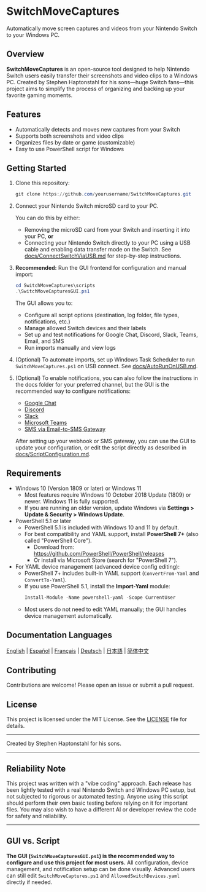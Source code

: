 # SwitchMoveCaptures

Automatically move screen captures and videos from your Nintendo Switch to your Windows PC.

## Overview

**SwitchMoveCaptures** is an open-source tool designed to help Nintendo Switch users easily transfer their screenshots and video clips to a Windows PC. Created by Stephen Haptonstahl for his sons—huge Switch fans—this project aims to simplify the process of organizing and backing up your favorite gaming moments.

## Features

- Automatically detects and moves new captures from your Switch
- Supports both screenshots and video clips
- Organizes files by date or game (customizable)
- Easy to use PowerShell script for Windows

## Getting Started

1. Clone this repository:
    ```powershell
    git clone https://github.com/yourusername/SwitchMoveCaptures.git
    ```
2. Connect your Nintendo Switch microSD card to your PC.
   
   You can do this by either:
   - Removing the microSD card from your Switch and inserting it into your PC, **or**
   - Connecting your Nintendo Switch directly to your PC using a USB cable and enabling data transfer mode on the Switch. See [docs/ConnectSwitchViaUSB.md](docs/ConnectSwitchViaUSB.md) for step-by-step instructions.


3. **Recommended:** Run the GUI frontend for configuration and manual import:
    ```powershell
    cd SwitchMoveCaptures\scripts
    .\SwitchMoveCapturesGUI.ps1
    ```
   The GUI allows you to:
   - Configure all script options (destination, log folder, file types, notifications, etc.)
   - Manage allowed Switch devices and their labels
   - Set up and test notifications for Google Chat, Discord, Slack, Teams, Email, and SMS
   - Run imports manually and view logs

4. (Optional) To automate imports, set up Windows Task Scheduler to run `SwitchMoveCaptures.ps1` on USB connect. See [docs/AutoRunOnUSB.md](docs/AutoRunOnUSB.md).

5. (Optional) To enable notifications, you can also follow the instructions in the docs folder for your preferred channel, but the GUI is the recommended way to configure notifications:
   - [Google Chat](docs/GoogleChatWebhook.md)
   - [Discord](docs/DiscordWebhook.md)
   - [Slack](docs/SlackWebhook.md)
   - [Microsoft Teams](docs/TeamsWebhook.md)
   - [SMS via Email-to-SMS Gateway](docs/SmsGateway.md)

   After setting up your webhook or SMS gateway, you can use the GUI to update your configuration, or edit the script directly as described in [docs/ScriptConfiguration.md](docs/ScriptConfiguration.md).


## Requirements

- Windows 10 (Version 1809 or later) or Windows 11
  - Most features require Windows 10 October 2018 Update (1809) or newer. Windows 11 is fully supported.
  - If you are running an older version, update Windows via **Settings > Update & Security > Windows Update**.
- PowerShell 5.1 or later
  - PowerShell 5.1 is included with Windows 10 and 11 by default.
  - For best compatibility and YAML support, install **PowerShell 7+** (also called "PowerShell Core").
    - Download from: https://github.com/PowerShell/PowerShell/releases
    - Or install via Microsoft Store (search for "PowerShell 7").
- For YAML device management (advanced device config editing):
  - PowerShell 7+ includes built-in YAML support (`ConvertFrom-Yaml` and `ConvertTo-Yaml`).
  - If you use PowerShell 5.1, install the **Import-Yaml** module:
    ```powershell
    Install-Module -Name powershell-yaml -Scope CurrentUser
    ```
  - Most users do not need to edit YAML manually; the GUI handles device management automatically.


## Documentation Languages

[English](docs/en/README.md) | [Español](docs/es/README.md) | [Français](docs/fr/README.md) | [Deutsch](docs/de/README.md) | [日本語](docs/ja/README.md) | [简体中文](docs/zh/README.md)

## Contributing

Contributions are welcome! Please open an issue or submit a pull request.

## License

This project is licensed under the MIT License. See the [LICENSE](LICENSE) file for details.

---

Created by Stephen Haptonstahl for his sons.

---

## Reliability Note

This project was written with a "vibe coding" approach. Each release has been lightly tested with a real Nintendo Switch and Windows PC setup, but not subjected to rigorous or automated testing. Anyone using this script should perform their own basic testing before relying on it for important files. You may also wish to have a different AI or developer review the code for safety and reliability.

---

## GUI vs. Script

**The GUI (`SwitchMoveCapturesGUI.ps1`) is the recommended way to configure and use this project for most users.**
All configuration, device management, and notification setup can be done visually. Advanced users can still edit `SwitchMoveCaptures.ps1` and `AllowedSwitchDevices.yaml` directly if needed.